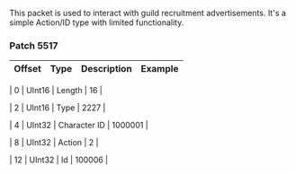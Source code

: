 This packet is used to interact with guild recruitment advertisements. It's a simple Action/ID type with limited functionality. 



### Patch 5517


| Offset | Type | Description | Example |
| -------- | -------- | -------- | -------- |

| 0 | UInt16 | Length | 16 |

| 2 | UInt16 | Type | 2227 |

| 4 | UInt32 | Character ID | 1000001 |

| 8 | UInt32 | Action | 2 |

| 12 | UInt32 | Id | 100006 |
